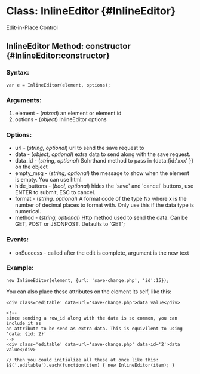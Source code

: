Class: InlineEditor {#InlineEditor}
===================================
Edit-in-Place Control

InlineEditor Method: constructor {#InlineEditor:constructor}
-------------------------------------------------------------

### Syntax:
	var e = InlineEditor(element, options);

### Arguments:

1. element - (*mixed*) an element or element id
2. options - (*object*) InlineEditor options

### Options:
* url			- (*string, optional*) url to send the save request to
* data			- (*object, optional*) extra data to send along with the save request.
* data_id		- (*string, optional*) Sohrthand method to pass in {data:{id:'xxx' }} on the object
* empty_msg		- (*string, optional*) the message to show when the element is empty. You can use html.
* hide_buttons	- (*bool, optional*) hides the 'save' and 'cancel' buttons, use ENTER to submit, ESC to cancel.
* format		- (*string, optional*) A format code of the type Nx where x is the number of decimal places to format with. Only use this if the data type is numerical.
* method		- (*string, optional*) Http method used to send the data. Can be GET, POST or JSONPOST. Defaults to 'GET';

### Events:

* onSuccess	- called after the edit is complete, argument is the new text

### Example:
	new InlineEditor(element, {url: 'save-change.php', 'id':15});
	
You can also place these attributes on the element its self, like this:
	
	<div class='editable' data-url='save-change.php'>data value</div>
	
	<!-- 
	since sending a row_id along with the data is so common, you can include it as 
	an attribute to be send as extra data. This is equivilent to using 'data: {id: 2}'
	-->
	<div class='editable' data-url='save-change.php' data-id='2'>data value</div>

	// then you could initialize all these at once like this:
	$$('.editable').each(function(item) { new InlineEditor(item); }
	